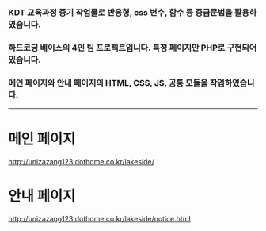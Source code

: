 ### KDT 교육과정 중기 작업물로 반응형, css 변수, 함수 등 중급문법을 활용하였습니다.
### 하드코딩 베이스의 4인 팀 프로젝트입니다. 특정 페이지만 PHP로 구현되어 있습니다.
### 메인 페이지와 안내 페이지의 HTML, CSS, JS, 공통 모듈을 작업하였습니다.

-----

# 메인 페이지 
http://unizazang123.dothome.co.kr/lakeside/

# 안내 페이지
http://unizazang123.dothome.co.kr/lakeside/notice.html

